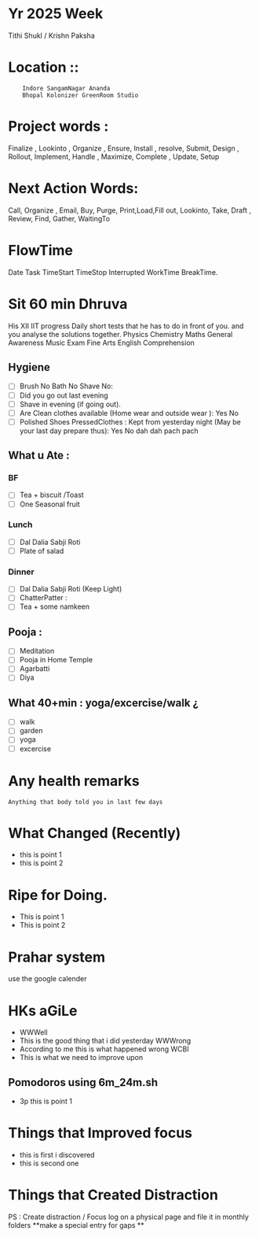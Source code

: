 # Yr 2025 Week 
  Tithi Shukl / Krishn Paksha 
# Location :: 
        Indore SangamNagar Ananda  
        Bhopal Kolonizer GreenRoom Studio
# Project words : 
Finalize , Lookinto , Organize , Ensure, Install , resolve, Submit, Design , Rollout, Implement, Handle , Maximize, Complete , Update, Setup 

# Next Action Words: 
Call, Organize , Email, Buy, Purge, Print,Load,Fill out, Lookinto, Take, Draft , Review, Find, Gather, WaitingTo 
# FlowTime
Date  Task TimeStart TimeStop   Interrupted  WorkTime   BreakTime.
# Sit 60 min Dhruva
His XII IIT progress
Daily short tests that he has to do in front of you. and you analyse the solutions together. 
    Physics 
    Chemistry 
    Maths 
    General Awareness 
    Music Exam 
    Fine Arts 
    English Comprehension 
## Hygiene
- [ ] Brush No Bath No Shave No:
- [ ] Did you go out last evening
- [ ] Shave in evening (if going out).
- [ ] Are Clean clothes available (Home wear and outside wear ): Yes No
- [ ] Polished Shoes PressedClothes : Kept from yesterday night (May be your last day prepare thus): Yes No dah dah pach pach 
## What u Ate : 
###  BF 
- [ ] Tea + biscuit /Toast
- [ ] One Seasonal fruit 
### Lunch  
- [ ] Dal Dalia Sabji Roti
- [ ] Plate of salad
### Dinner 
- [ ] Dal Dalia Sabji Roti (Keep Light) 
- [ ]   ChatterPatter  :
- [ ]   Tea + some namkeen  
## Pooja : 
- [ ] Meditation
- [ ] Pooja in Home Temple
- [ ] Agarbatti
- [ ] Diya 
## What 40+min : yoga/excercise/walk ¿
- [ ] walk
- [ ] garden
- [ ] yoga
- [ ] excercise   
# Any health remarks 
	Anything that body told you in last few days 
# What Changed (Recently) 
* this is point 1
* this is point 2  
# Ripe for Doing. 
- This is point 1
- This is point 2 
# Prahar system 
 use the google calender 
# HKs aGiLe 
- WWWell
- This is the good thing that i did yesterday
WWWrong 
- According to me this is what happened wrong
WCBI
- This is what we need to improve upon   
## Pomodoros using 6m_24m.sh 
- 3p this is point 1 
# Things that Improved focus 
- this is first i discovered
- this is second one 
# Things that Created Distraction 
PS : Create distraction / Focus log on a physical page and file it in monthly folders 
**make a special entry for gaps **
